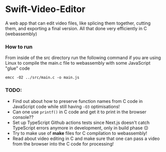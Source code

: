 # Swift-Video-Editor
A web app that can edit video files, like splicing them together, cutting them, and exporting a final version. All that done very efficiently in C (webassembly)

### How to run

From inside of the src directory run the following command
if you are using Linux to compile the main.c file to webassembly with some JavaScript "glue" code

`emcc -O2 ../src/main.c -o main.js`

### TODO:
* Find out about how to preserve function names from C code in JavaScript code while still having `-O3` optimisations!
* Can one use `printf()` in C code and get it to print in the browser console??
* Set up TypeScript Github actions tests since Next.js doesn't catch TypeScript errors anymore in development, only in build phase 😔
* Try to make use of **make** files for C compilation to webassembly!
* Read about video editing in C and make sure that one can pass a video from the browser into the C code for processing!

